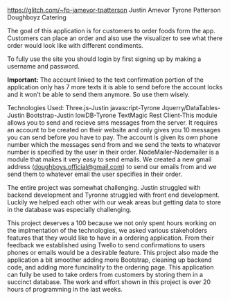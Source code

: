 https://glitch.com/~fp-jamevor-tpatterson
Justin Amevor
Tyrone Patterson
Doughboyz Catering

The goal of this application is for customers to order foods form the app. Customers can place an order and also use the 
visualizer to see what there order would look like with different condiments. 

To fully use the site you should login by first signing up by making a username and password.

**Important:** The account linked to the text confirmation portion of the application only has 7 more texts it is able to send before the account locks
and it won't be able to send them anymore. So use them wisely.

Technologies Used:
Three.js-Justin
javascript-Tyrone 
Jquerry/DataTables-Justin
Bootstrap-Justin
lowDB-Tyrone 
TextMagic Rest Client-This module allows you to send and recieve sms messages from the server. It requires an account to be created on their website and only gives you
10 messages you can send before you have to pay. The account is given its own phone number which the messages send from and we send the texts to whatever
number is specified by the user in their order.
NodeMailer-Nodemailer is a module that makes it very easy to send emails. We created a new gmail address (doughboys.official@gmail.com) to send our emails from and we send
them to whatever email the user specifies in their order.

The entire project was somewhat challenging. Justin struggled with backend development and Tyronne struggled with front end development.
Luckily we helped each other with our weak areas but getting data to store in the database was especially challenging.  

This project deserves a 100 because we not only spent hours working on the implmentation of the technologies, we asked various 
stakeholders features that they would like to have in a ordering application. From their feedback we established using Twello 
to send confirmations to users phones or emails would be a desirable feature. This project also made the application a bit smoother
adding more Bootstrap, cleaning up backend code, and adding more funcinality to the ordering page. This application can fully be used
to take orders from customers by storing them in a succinct database. The work and effort shown in this project is over 20 hours of 
programming in the last weeks. 



